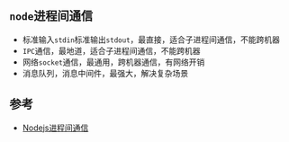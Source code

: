 ## `node`进程间通信
* 标准输入`stdin`标准输出`stdout`，最直接，适合子进程间通信，不能跨机器
* `IPC`通信，最地道，适合子进程间通信，不能跨机器
* 网络`socket`通信，最通用，跨机器通信，有网络开销
* 消息队列，消息中间件，最强大，解决复杂场景

## 参考
* [Nodejs进程间通信](https://cloud.tencent.com/developer/article/1444616)
